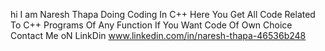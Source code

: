 
hi  I am Naresh Thapa Doing Coding In C++  Here You Get All Code Related To C++ Programs  Of Any Function  If You Want  Code Of Own Choice Contact Me oN LinkDin  www.linkedin.com/in/naresh-thapa-46536b248
